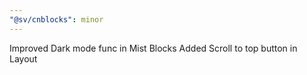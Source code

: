 ```yaml
---
"@sv/cnblocks": minor
---
```


Improved Dark mode func in Mist Blocks
Added Scroll to top button in Layout
